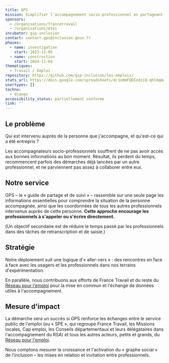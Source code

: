 ```yaml
---
title: GPS
mission: Simplifier l’accompagnement socio-professionnel en partageant les informations sur les usagers et en mettant en contact ceux qui interviennent auprès d'une même personne.
sponsors:
  - /organisations/francetravail
  - /organisations/mtei
incubator: gip-inclusion
contact: contact.gps@inclusion.gouv.fr
phases:
  - name: investigation
    start: 2023-12-05
  - name: construction
    start: 2024-11-04
thematiques:
  - Travail / Emploi
repository: https://github.com/gip-inclusion/les-emplois/
stats_url: https://docs.google.com/spreadsheets/d/1sHmFQDIodziQ-qhCmqAgT9G44qo0xT7QiYEAiVOLIPY/edit?pli=1&gid=338796691#gid=338796691
usertypes: []
techno:
  - django
accessibility_status: partiellement conforme
link: ''
---
```

## Le problème

Qui est intervenu auprès de la personne que j'accompagne, et qu'est-ce qui a été entrepris ?

Les accompagnateurs socio-professionnels souffrent de ne pas avoir accès aux bonnes informations au bon moment. Résultat, ils perdent du temps, recommencent parfois des démarches déjà lancées par un autre professionnel, et ne parviennent pas assez à collaborer entre eux.

## Notre service

GPS – le « guide de partage et de suivi » – rassemble sur une seule page les informations essentielles pour comprendre la situation de la personne accompagnée, ainsi que les coordonnées de tous les autres professionnels intervenus auprès de cette personne. **Cette approche encourage les professionnels à s'appeler ou s'écrire directement.**

(Un objectif secondaire est de réduire le temps passé par les professionnels dans des tâches de retranscription et de saisie.)

## Stratégie

Notre déploiement suit une logique d'« aller-vers » : des rencontres en face à face avec les usagers et les professionnels dans nos terrains d'expérimentation.

En parallèle, nous contribuons aux efforts de France Travail et du reste du [Réseau pour l'emploi](https://travail-emploi.gouv.fr/ministere/organisation/reseau-pour-lemploi) pour la mise en commun et l'échange de données utiles à l'accompagnement.

## Mesure d'impact

La démarche sera un succès si GPS renforce les échanges entre le service public de l'emploi (ou « SPE », qui regroupe France Travail, les Missions locales, Cap emploi, les Conseils départementaux et leurs délégataires dans l'accompagnement du RSA) et tous les autres acteurs, petits et grands, du [Réseau pour l'emploi](https://travail-emploi.gouv.fr/ministere/organisation/reseau-pour-lemploi).

Nous comptons mesurer la croissance et l'activation du « graphe social » de l'inclusion – les mises en relation et invitation entre professionnels.